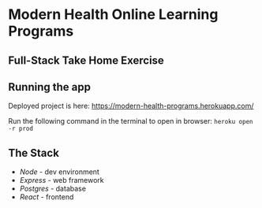 # Modern Health Online Learning Programs

## Full-Stack Take Home Exercise 

## Running the app
Deployed project is here: https://modern-health-programs.herokuapp.com/

Run the following command in the terminal to open in browser: 
`heroku open -r prod`

## The Stack
* _Node_ - dev environment
* _Express_ - web framework
* _Postgres_ - database
* _React_ - frontend 